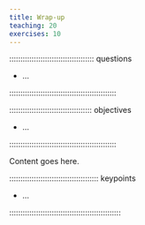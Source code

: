 ```yaml
---
title: Wrap-up
teaching: 20
exercises: 10
---
```


:::::::::::::::::::::::::::::::::::::: questions 

-  ...

::::::::::::::::::::::::::::::::::::::::::::::::

::::::::::::::::::::::::::::::::::::: objectives

- ...

::::::::::::::::::::::::::::::::::::::::::::::::



Content goes here.





:::::::::::::::::::::::::::::::::::::::: keypoints

- ...

::::::::::::::::::::::::::::::::::::::::::::::::::
